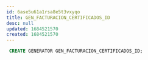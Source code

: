```yaml
---
id: 6ase5u61a1rsa8e5t3vxyqo
title: GEN_FACTURACION_CERTIFICADOS_ID
desc: null
updated: 1684521570
created: 1684521570
---
```



```sql
 CREATE GENERATOR GEN_FACTURACION_CERTIFICADOS_ID;
```
